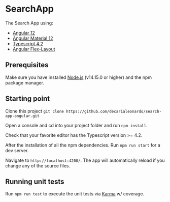 # SearchApp

The Search App using:

- [Angular 12](https://angular.io/docs)
- [Angular Material 12](https://material.angular.io/)
- [Typescript 4.2](https://www.typescriptlang.org/)
- [Angular Flex-Layout](https://github.com/angular/flex-layout)

## Prerequisites

Make sure you have installed [Node.js](https://nodejs.org/en/download/) (v14.15.0 or higher) and the npm package manager.

## Starting point

Clone this project
`git clone https://github.com/decarialeonardo/search-app-angular.git`

Open a console and cd into your project folder and run `npm install`.

Check that your favorite editor has the Typescript version >= 4.2.

After the installation of all the npm dependencies. Run `npm run start` for a dev server.

Navigate to `http://localhost:4200/`. The app will automatically reload if you change any of the source files.

## Running unit tests

Run `npm run test` to execute the unit tests via [Karma](https://karma-runner.github.io) w/ coverage.
